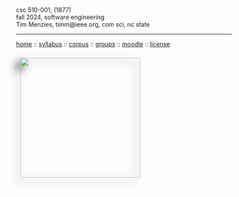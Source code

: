 <div class=wrapper>
<p>
csc 510-001, (1877)<br>
fall 2024, software engineering<br>
Tim Menzies, timm@ieee.org, com sci, nc state
<hr>
<a href="index.html">home</a>
:: <a href="syllabus.html">syllabus</a>
:: <a href="https://docs.google.com/spreadsheets/d/17AdVB6rGsKSf8Ut6gG5RD01IngOLjQvVxFdkSS76cYY/edit?usp=sharing">corpus</a> 
:: <a href="groups.html">groups</a> 
:: <a href="https://moodle-courses2425.wolfware.ncsu.edu/course/view.php?id=4180&bp=s">moodle</a>
:: <a href="https://github.com/txt/se24fall/blob/main/LICENSE">license</a>  </p>
<img src="img/banner.png" align=left width=280
style="padding: 10px; padding-right: 15px; -webkit-filter: drop-shadow(-10px 10px 10px #222); filter: drop-shadow(-10px 10px 10px #222); ">


